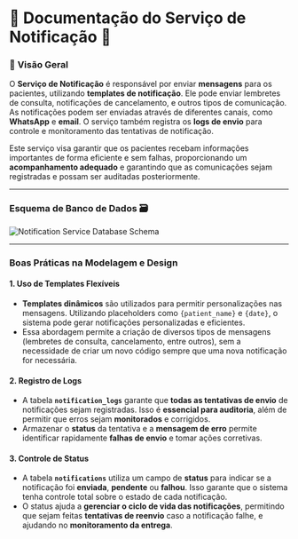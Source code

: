 # 📲 **Documentação do Serviço de Notificação 📲**

### 🌟 **Visão Geral**

O **Serviço de Notificação** é responsável por enviar **mensagens** para os pacientes, utilizando **templates de notificação**. 
Ele pode enviar lembretes de consulta, notificações de cancelamento, e outros tipos de comunicação. As notificações podem ser enviadas através de diferentes canais, como **WhatsApp** e **email**. O serviço também registra os **logs de envio** para controle e monitoramento das tentativas de notificação.

Este serviço visa garantir que os pacientes recebam informações importantes de forma eficiente e sem falhas, proporcionando um **acompanhamento adequado** e garantindo que as comunicações sejam registradas e possam ser auditadas posteriormente.

---
### **Esquema de Banco de Dados 🗃️**
![Notification Service Database Schema](https://github.com/user-attachments/assets/dca704f6-75cb-4dda-a4b5-dbf7037f07ef)


---
### **Boas Práticas na Modelagem e Design**

#### **1. Uso de Templates Flexíveis**
- **Templates dinâmicos** são utilizados para permitir personalizações nas mensagens. Utilizando placeholders como `{patient_name}` e `{date}`, o sistema pode gerar notificações personalizadas e eficientes.
- Essa abordagem permite a criação de diversos tipos de mensagens (lembretes de consulta, cancelamento, entre outros), sem a necessidade de criar um novo código sempre que uma nova notificação for necessária.

#### **2. Registro de Logs**
- A tabela **`notification_logs`** garante que **todas as tentativas de envio** de notificações sejam registradas. Isso é **essencial para auditoria**, além de permitir que erros sejam **monitorados** e corrigidos.
- Armazenar o **status** da tentativa e a **mensagem de erro** permite identificar rapidamente **falhas de envio** e tomar ações corretivas.

#### **3. Controle de Status**
- A tabela **`notifications`** utiliza um campo de **status** para indicar se a notificação foi **enviada**, **pendente** ou **falhou**. Isso garante que o sistema tenha controle total sobre o estado de cada notificação.
- O status ajuda a **gerenciar o ciclo de vida das notificações**, permitindo que sejam feitas **tentativas de reenvio** caso a notificação falhe, e ajudando no **monitoramento da entrega**.

